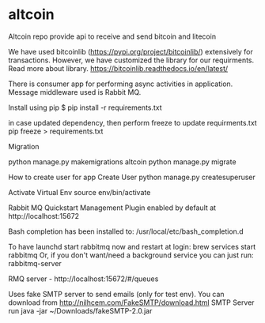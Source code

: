 # altcoin
Altcoin repo provide api  to receive and send bitcoin and litecoin

We have used bitcoinlib (https://pypi.org/project/bitcoinlib/) extensively for transactions. However, we have customized the library for our requirments. Read more about library.
https://bitcoinlib.readthedocs.io/en/latest/

There is consumer app for performing async activities in application. Message middleware used is Rabbit MQ. 


Install using pip
$ pip install -r requirements.txt

in case updated dependency, then perform freeze to update requirments.txt
pip freeze > requirements.txt

Migration

python manage.py makemigrations altcoin
python manage.py migrate

How to create user for app
Create User
python manage.py createsuperuser

Activate Virtual Env
source env/bin/activate

Rabbit MQ Quickstart 
Management Plugin enabled by default at http://localhost:15672

Bash completion has been installed to:
  /usr/local/etc/bash_completion.d

To have launchd start rabbitmq now and restart at login:
  brew services start rabbitmq
Or, if you don't want/need a background service you can just run:
  rabbitmq-server
  
RMQ server -  http://localhost:15672/#/queues

 
Uses fake SMTP server to send emails (only for test env). You can download from http://nilhcem.com/FakeSMTP/download.html
SMTP Server run 
java -jar ~/Downloads/fakeSMTP-2.0.jar

